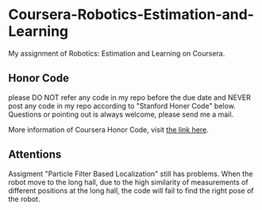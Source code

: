 # Coursera-Robotics-Estimation-and-Learning
My assignment of Robotics: Estimation and Learning on Coursera.

## Honor Code
please DO NOT refer any code in my repo before the due date and NEVER post any code in my repo according to "Stanford Honer Code" below. Questions or pointing out is always welcome, please send me a mail.

More information of Coursera Honor Code, visit [the link here](https://learner.coursera.help/hc/en-us/articles/209818863-Coursera-Honor-Code).

## Attentions
Assigment "Particle Filter Based Localization" still has problems. When the robot move to the long hall, due to the high similarity of measurements of different positions at the long hall, the code will fail to find the right pose of the robot.

